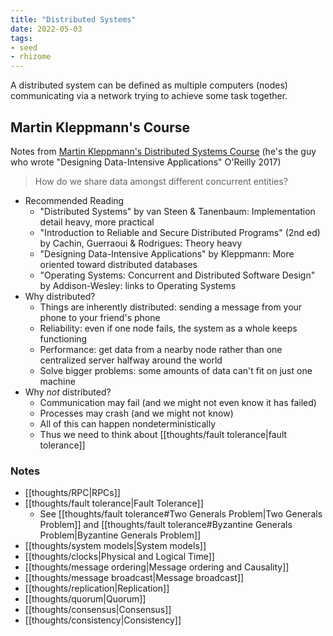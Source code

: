 ```yaml
---
title: "Distributed Systems"
date: 2022-05-03
tags:
- seed
- rhizome
---
```


A distributed system can be defined as multiple computers (nodes) communicating via a network trying to achieve some task together.

## Martin Kleppmann's Course
Notes from [Martin Kleppmann's Distributed Systems Course](https://www.youtube.com/watch?v=UEAMfLPZZhE&list=PLeKd45zvjcDFUEv_ohr_HdUFe97RItdiB) (he's the guy who wrote "Designing Data-Intensive Applications" O'Reilly 2017)

> How do we share data amongst different concurrent entities?

- Recommended Reading
	- "Distributed Systems" by van Steen & Tanenbaum: Implementation detail heavy, more practical
	- "Introduction to Reliable and Secure Distributed Programs" (2nd ed) by Cachin, Guerraoui & Rodrigues: Theory heavy
	- "Designing Data-Intensive Applications" by Kleppmann: More oriented toward distributed databases
	- "Operating Systems: Concurrent and Distributed Software Design" by Addison-Wesley: links to Operating Systems
- Why distributed?
	- Things are inherently distributed: sending a message from your phone to your friend's phone
	- Reliability: even if one node fails, the system as a whole keeps functioning
	- Performance: get data from a nearby node rather than one centralized server halfway around the world
	- Solve bigger problems: some amounts of data can't fit on just one machine
- Why *not* distributed?
	- Communication may fail (and we might not even know it has failed)
	- Processes may crash (and we might not know)
	- All of this can happen nondeterministically
	- Thus we need to think about [[thoughts/fault tolerance|fault tolerance]]

### Notes
- [[thoughts/RPC|RPCs]]
- [[thoughts/fault tolerance|Fault Tolerance]]
	- See [[thoughts/fault tolerance#Two Generals Problem|Two Generals Problem]] and [[thoughts/fault tolerance#Byzantine Generals Problem|Byzantine Generals Problem]]
- [[thoughts/system models|System models]]
- [[thoughts/clocks|Physical and Logical Time]]
- [[thoughts/message ordering|Message ordering and Causality]]
- [[thoughts/message broadcast|Message broadcast]]
- [[thoughts/replication|Replication]]
- [[thoughts/quorum|Quorum]]
- [[thoughts/consensus|Consensus]]
- [[thoughts/consistency|Consistency]]